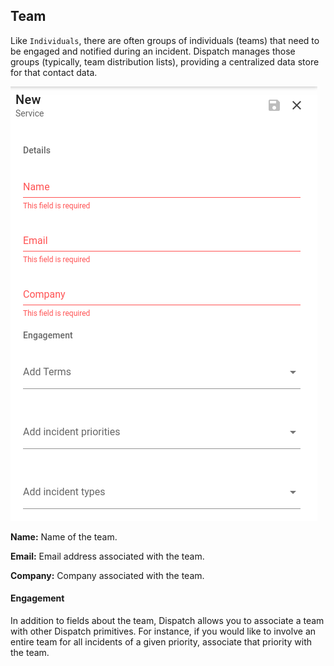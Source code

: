 ## Team

Like `Individuals`, there are often groups of individuals (teams) that need to be engaged and notified during an incident. Dispatch manages those groups \(typically, team distribution lists\), providing a centralized data store for that contact data.

![](../../../.gitbook/assets/admin-ui-contacts-teams.png)

**Name:** Name of the team.

**Email:** Email address associated with the team.

**Company:** Company associated with the team.

#### Engagement

In addition to fields about the team, Dispatch allows you to associate a team with other Dispatch primitives. For instance, if you would like to involve an entire team for all incidents of a given priority, associate that priority with the team.
